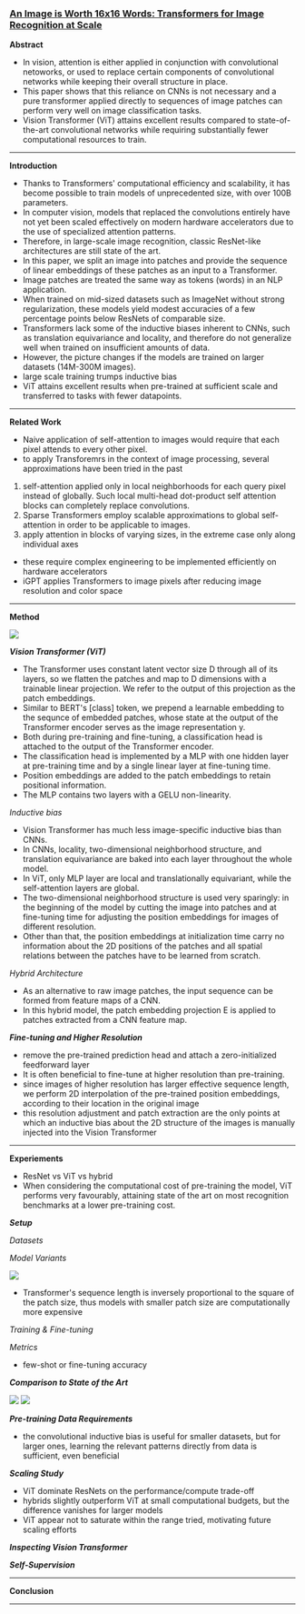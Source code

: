 ### [An Image is Worth 16x16 Words: Transformers for Image Recognition at Scale](https://arxiv.org/pdf/2010.11929)

**Abstract**
- In vision, attention is either applied in conjunction with convolutional netoworks, or used to replace certain components of convolutional networks while keeping their overall structure in place.
- This paper shows that this reliance on CNNs is not necessary and a pure transformer applied directly to sequences of image patches can perform very well on image classification tasks.
- Vision Transformer (ViT) attains excellent results compared to state-of-the-art convolutional networks while requiring substantially fewer computational resources to train.
---

**Introduction**
- Thanks to Transformers' computational efficiency and scalability, it has become possible to train models of unprecedented size, with over 100B parameters.
- In computer vision, models that replaced the convolutions entirely have not yet been scaled effectively on modern hardware accelerators due to the use of specialized attention patterns.
- Therefore, in large-scale image recognition, classic ResNet-like architectures are still state of the art.
- In this paper, we split an image into patches and provide the sequence of linear embeddings of these patches as an input to a Transformer.
- Image patches are treated the same way as tokens (words) in an NLP application.
- When trained on mid-sized datasets such as ImageNet without strong regularization, these models yield modest accuracies of a few percentage points below ResNets of comparable size.
- Transformers lack some of the inductive biases inherent to CNNs, such as translation equivariance and locality, and therefore do not generalize well when trained on insufficient amounts of data.
- However, the picture changes if the models are trained on larger datasets (14M-300M images).
- large scale training trumps inductive bias
- ViT attains excellent results when pre-trained at sufficient scale and transferred to tasks with fewer datapoints.
---

**Related Work**
- Naive application of self-attention to images would require that each pixel attends to every other pixel.
- to apply Transforemrs in the context of image processing, several approximations have been tried in the past
1) self-attention applied only in local neighborhoods for each query pixel instead of globally. Such local multi-head dot-product self attention blocks can completely replace convolutions.
2) Sparse Transformers employ scalable approximations to global self-attention in order to be applicable to images.
3) apply attention in blocks of varying sizes, in the extreme case only along individual axes
- these require complex engineering to be implemented efficiently on hardware accelerators
- iGPT applies Transformers to image pixels after reducing image resolution and color space
---

**Method**

<img src="https://velog.velcdn.com/images/heayounchoi/post/2862f738-5734-49d2-a815-d37823215f32/image.png">

**_Vision Transformer (ViT)_**
- The Transformer uses constant latent vector size D through all of its layers, so we flatten the patches and map to D dimensions with a trainable linear projection. We refer to the output of this projection as the patch embeddings.
- Similar to BERT's \[class] token, we prepend a learnable embedding to the sequnce of embedded patches, whose state at the output of the Transformer encoder serves as the image representation y.
- Both during pre-training and fine-tuning, a classification head is attached to the output of the Transformer encoder.
- The classification head is implemented by a MLP with one hidden layer at pre-training time and by a single linear layer at fine-tuning time.
- Position embeddings are added to the patch embeddings to retain positional information.
- The MLP contains two layers with a GELU non-linearity.

_Inductive bias_
- Vision Transformer has much less image-specific inductive bias than CNNs.
- In CNNs, locality, two-dimensional neighborhood structure, and translation equivariance are baked into each layer throughout the whole model.
- In ViT, only MLP layer are local and translationally equivariant, while the self-attention layers are global.
- The two-dimensional neighborhood structure is used very sparingly: in the beginning of the model by cutting the image into patches and at fine-tuning time for adjusting the position embeddings for images of different resolution.
- Other than that, the position embeddings at initialization time carry no information about the 2D positions of the patches and all spatial relations between the patches have to be learned from scratch.

_Hybrid Architecture_
- As an alternative to raw image patches, the input sequence can be formed from feature maps of a CNN.
- In this hybrid model, the patch embedding projection E is applied to patches extracted from a CNN feature map.

**_Fine-tuning and Higher Resolution_**
- remove the pre-trained prediction head and attach a zero-initialized feedforward layer
- It is often beneficial to fine-tune at higher resolution than pre-training.
- since images of higher resolution has larger effective sequence length, we perform 2D interpolation of the pre-trained position embeddings, according to their location in the original image
- this resolution adjustment and patch extraction are the only points at which an inductive bias about the 2D structure of the images is manually injected into the Vision Transformer
---

**Experiements**
- ResNet vs ViT vs hybrid
- When considering the computational cost of pre-training the model, ViT performs very favourably, attaining state of the art on most recognition benchmarks at a lower pre-training cost.

**_Setup_**

_Datasets_

_Model Variants_

<img src="https://velog.velcdn.com/images/heayounchoi/post/caced419-90f9-4f7c-a5a0-71d0b30f086d/image.png">

- Transformer's sequence length is inversely proportional to the square of the patch size, thus models with smaller patch size are computationally more expensive

_Training & Fine-tuning_

_Metrics_
- few-shot or fine-tuning accuracy

**_Comparison to State of the Art_**

<img src="https://velog.velcdn.com/images/heayounchoi/post/63b50ee7-5757-4bdb-9997-592d23e2cc4a/image.png">

<img src="https://velog.velcdn.com/images/heayounchoi/post/a27a702b-31f5-4fee-b8fe-161879b17c12/image.png">

**_Pre-training Data Requirements_**
- the convolutional inductive bias is useful for smaller datasets, but for larger ones, learning the relevant patterns directly from data is sufficient, even beneficial

**_Scaling Study_**
- ViT dominate ResNets on the performance/compute trade-off
- hybrids slightly outperform ViT at small computational budgets, but the difference vanishes for larger models
- ViT appear not to saturate within the range tried, motivating future scaling efforts

**_Inspecting Vision Transformer_**

**_Self-Supervision_**

---

**Conclusion**

---

